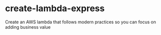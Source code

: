 # create-lambda-express
Create an AWS lambda that follows modern practices so you can focus on adding business value
